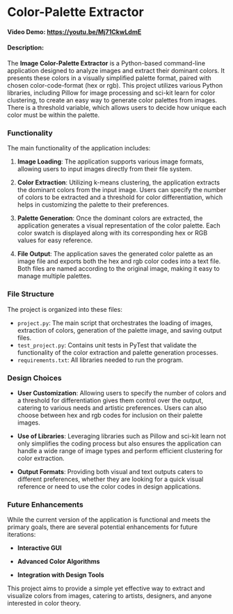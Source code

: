 # Color-Palette Extractor
#### Video Demo: https://youtu.be/Mj71CkwLdmE

#### Description:
The **Image Color-Palette Extractor** is a Python-based command-line application designed to analyze images and extract their dominant colors. It presents these colors in a visually simplified palette format, paired with chosen color-code-format (hex or rgb). This project utilizes various Python libraries, including Pillow for image processing and sci-kit learn for color clustering, to create an easy way to generate color palettes from images. There is a threshold variable, which allows users to decide how unique each color must be within the palette.

### Functionality
The main functionality of the application includes:

1. **Image Loading**: The application supports various image formats, allowing users to input images directly from their file system.
   
2. **Color Extraction**: Utilizing k-means clustering, the application extracts the dominant colors from the input image. Users can specify the number of colors to be extracted and a threshold for color differentiation, which helps in customizing the palette to their preferences.

3. **Palette Generation**: Once the dominant colors are extracted, the application generates a visual representation of the color palette. Each color swatch is displayed along with its corresponding hex or RGB values for easy reference.

4. **File Output**: The application saves the generated color palette as an image file and exports both the hex and rgb color codes into a text file. Both files are named according to the original image, making it easy to manage multiple palettes.

### File Structure
The project is organized into these files:

- `project.py`: The main script that orchestrates the loading of images, extraction of colors, generation of the palette image, and saving output files.
- `test_project.py`: Contains unit tests in PyTest that validate the functionality of the color extraction and palette generation processes. 
- `requirements.txt`: All libraries needed to run the program.

### Design Choices

- **User Customization**: Allowing users to specify the number of colors and a threshold for differentiation gives them control over the output, catering to various needs and artistic preferences. Users can also choose between hex and rgb codes for inclusion on their palette images.

- **Use of Libraries**: Leveraging libraries such as Pillow and sci-kit learn not only simplifies the coding process but also ensures the application can handle a wide range of image types and perform efficient clustering for color extraction.

- **Output Formats**: Providing both visual and text outputs caters to different preferences, whether they are looking for a quick visual reference or need to use the color codes in design applications.

### Future Enhancements
While the current version of the application is functional and meets the primary goals, there are several potential enhancements for future iterations:

- **Interactive GUI**

- **Advanced Color Algorithms**

- **Integration with Design Tools**

This project aims to provide a simple yet effective way to extract and visualize colors from images, catering to artists, designers, and anyone interested in color theory.
